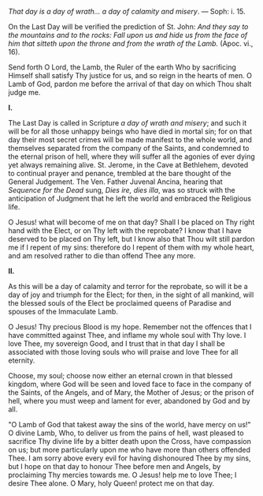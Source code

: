 
*That day is a day of wrath... a day of calamity and misery*. — Soph: i. 15.

On the Last Day will be verified the prediction of St. John: *And they say to the mountains and to the rocks: Fall upon us and hide us from the face of him that sitteth upon the throne and from the wrath of the Lamb.* (Apoc. vi., 16).

Send forth O Lord, the Lamb, the Ruler of the earth Who by sacrificing Himself shall satisfy Thy justice for us, and so reign in the hearts of men. O Lamb of God, pardon me before the arrival of that day on which Thou shalt judge me.

**I\.**

The Last Day is called in Scripture *a day of wrath and misery*; and such it will be for all those unhappy beings who have died in mortal sin; for on that day their most secret crimes will be made manifest to the whole world, and themselves separated from the company of the Saints, and condemned to the eternal prison of hell, where they will suffer all the agonies of ever dying yet always remaining alive. St. Jerome, in the Cave at Bethlehem, devoted to continual prayer and penance, trembled at the bare thought of the General Judgement. The Ven. Father Juvenal Ancina, hearing that *Sequence for the Dead* sung, *Dies ire, dies illa*, was so struck with the anticipation of Judgment that he left the world and embraced the Religious life.

O Jesus! what will become of me on that day? Shall I be placed on Thy right hand with the Elect, or on Thy left with the reprobate? I know that I have deserved to be placed on Thy left, but I know also that Thou wilt still pardon me if I repent of my sins: therefore do I repent of them with my whole heart, and am resolved rather to die than offend Thee any more.

**II\.**

As this will be a day of calamity and terror for the reprobate, so will it be a day of joy and triumph for the Elect; for then, in the sight of all mankind, will the blessed souls of the Elect be proclaimed queens of Paradise and spouses of the Immaculate Lamb.

O Jesus! Thy precious Blood is my hope. Remember not the offences that I have committed against Thee, and inflame my whole soul with Thy love. I love Thee, my sovereign Good, and I trust that in that day I shall be associated with those loving souls who will praise and love Thee for all eternity.

Choose, my soul; choose now either an eternal crown in that blessed kingdom, where God will be seen and loved face to face in the company of the Saints, of the Angels, and of Mary, the Mother of Jesus; or the prison of hell, where you must weep and lament for ever, abandoned by God and by all.

\"O Lamb of God that takest away the sins of the world, have mercy on us!\" O divine Lamb, Who, to deliver us from the pains of hell, wast pleased to sacrifice Thy divine life by a bitter death upon the Cross, have compassion on us; but more particularly upon me who have more than others offended Thee. I am sorry above every evil for having dishonoured Thee by my sins, but I hope on that day to honour Thee before men and Angels, by proclaiming Thy mercies towards me. O Jesus! help me to love Thee; I desire Thee alone. O Mary, holy Queen! protect me on that day.

